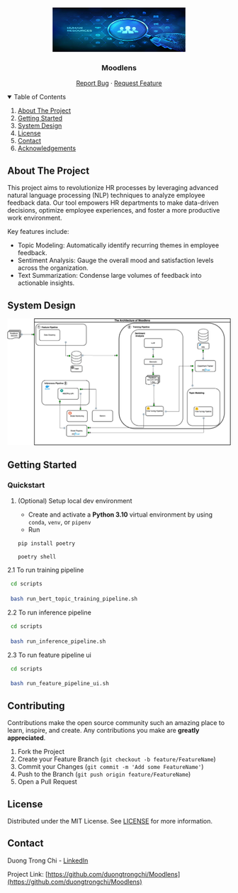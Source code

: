 <!-- PROJECT LOGO -->
<br />
<p align="center">
  <a href="https://github.com/duongtrongchi/Moodlens">
    <img src="archive/banner.jpg" alt="Logo" width="300" height="100">
  </a>

  <h3 align="center">Moodlens</h3>

  <p align="center">
    <a href="https://github.com/dao-duc-tung/inference-service-grpc-restful/issues">Report Bug</a>
    ·
    <a href="https://github.com/dao-duc-tung/inference-service-grpc-restful/issues">Request Feature</a>
  </p>
</p>

<!-- TABLE OF CONTENTS -->
<details open="open">
  <summary>Table of Contents</summary>
  <ol>
    <li><a href="#about-the-project">About The Project</a></li>
    <li><a href="#getting-started">Getting Started</a></li>
    <li><a href="#system-design">System Design</a></li>
    <li><a href="#license">License</a></li>
    <li><a href="#contact">Contact</a></li>
    <li><a href="#acknowledgements">Acknowledgements</a></li>
  </ol>
</details>

## About The Project
This project aims to revolutionize HR processes by leveraging advanced natural language processing (NLP) techniques to analyze employee feedback data. Our tool empowers HR departments to make data-driven decisions, optimize employee experiences, and foster a more productive work environment.

Key features include:
- Topic Modeling: Automatically identify recurring themes in employee feedback.
- Sentiment Analysis: Gauge the overall mood and satisfaction levels across the organization.
- Text Summarization: Condense large volumes of feedback into actionable insights.


## System Design
![Alt text](./archive/Moodlens-Architecture.png)

## Getting Started

### Quickstart

1. (Optional) Setup local dev environment

   - Create and activate a **Python 3.10** virtual environment by using `conda`, `venv`, or `pipenv`
   - Run

   ```bash
   pip install poetry
   ```

   ```
   poetry shell
   ```

2.1 To run training pipeline
  ```bash
   cd scripts

   bash run_bert_topic_training_pipeline.sh
  ```

2.2 To run inference pipeline
  ```bash
   cd scripts

   bash run_inference_pipeline.sh
  ```
2.3 To run feature pipeline ui
  ```bash
   cd scripts

   bash run_feature_pipeline_ui.sh
  ```


## Contributing

Contributions make the open source community such an amazing place to learn, inspire, and create. Any contributions you make are **greatly appreciated**.

1. Fork the Project
2. Create your Feature Branch (`git checkout -b feature/FeatureName`)
3. Commit your Changes (`git commit -m 'Add some FeatureName'`)
4. Push to the Branch (`git push origin feature/FeatureName`)
5. Open a Pull Request

## License

Distributed under the MIT License. See [LICENSE](LICENSE) for more information.

## Contact

Duong Trong Chi - [LinkedIn](https://www.linkedin.com/in/duongtrongchi/)

Project Link: [https://github.com/duongtrongchi/Moodlens](https://github.com/duongtrongchi/Moodlens)

